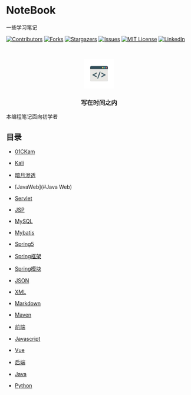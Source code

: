 

# NoteBook

一些学习笔记

<!-- PROJECT SHIELDS -->

[![Contributors][contributors-shield]][contributors-url]
[![Forks][forks-shield]][forks-url]
[![Stargazers][stars-shield]][stars-url]
[![Issues][issues-shield]][issues-url]
[![MIT License][license-shield]][license-url]
[![LinkedIn][linkedin-shield]][linkedin-url]

<!-- PROJECT LOGO -->
<br />

<p align="center">
  <a href="https://github.com/01CKam/NoteBook/">
    <img src="code.webp" alt="" width="80" height="80">
  </a>
  <h3 align="center">写在时间之内</h3>
</p>


 本编程笔记面向初学者
 
## 目录

- [01CKam](https://github.com/01CKam/NoteBook/tree/main/01CKam)
 - [Kali](#Kali)
 - [暗月渗透](#暗月渗透)

- [JavaWeb](#Java Web)
 - [Servlet](#Servlet)
 - [JSP](#JSP)
 - [MySQL](#MySQl)
 - [Mybatis](#Mybatis)
 - [Spring5](#Spring5)
 - [Spring框架](#Spring框架)
 - [Spring模块](#Spring模块)
 - [JSON](#JSON)
 - [XML](#XML)
 - [Markdown](#Markdown)
 - [Maven](#Maven)

- [前端](#前端)
 - [Javascript](#Javascript)
 - [Vue](#Vue)

- [后端](#后端)
 - [Java](#Java)
 - [Python](#Python)




<!-- links -->
[your-project-path]:01CKam/NoteBook
[contributors-shield]: https://img.shields.io/github/contributors/01CKam/NoteBook.svg?style=flat-square
[contributors-url]: https://github.com/01CKam/NoteBook/graphs/contributors
[forks-shield]: https://img.shields.io/github/forks/01CKam/NoteBook.svg?style=flat-square
[forks-url]: https://github.com/01CKam/NoteBook/network/members
[stars-shield]: https://img.shields.io/github/stars/01CKam/NoteBook.svg?style=flat-square
[stars-url]: https://github.com/01CKam/NoteBook/stargazers
[issues-shield]: https://img.shields.io/github/issues/01CKam/NoteBook.svg?style=flat-square
[issues-url]: https://img.shields.io/github/issues/01CKam/NoteBook.svg
[license-shield]: https://img.shields.io/github/license/01CKam/NoteBook.svg?style=flat-square
[license-url]: https://github.com/01CKam/NoteBook/blob/master/LICENSE.txt
[linkedin-shield]: https://img.shields.io/badge/-LinkedIn-black.svg?style=flat-square&logo=linkedin&colorB=555
[linkedin-url]: https://linkedin.com/in/01CKam




